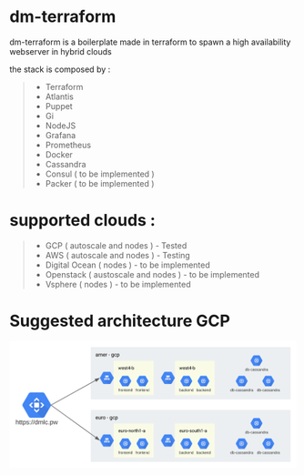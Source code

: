 # dm-terraform

dm-terraform is a boilerplate made in terraform to spawn a high availability webserver in hybrid clouds
 
the stack is composed by :
>- Terraform
>- Atlantis
>- Puppet
>- Gi
>- NodeJS
>- Grafana
>- Prometheus
>- Docker
>- Cassandra
>- Consul ( to be implemented )
>- Packer ( to be implemented )

# supported clouds :
  >- GCP ( autoscale and nodes ) - Tested
  >- AWS ( autoscale and nodes ) - Testing
  >- Digital Ocean ( nodes ) - to be implemented
  >- Openstack ( austoscale and nodes ) - to be implemented
  >- Vsphere ( nodes ) - to be implemented

# Suggested architecture GCP
![Image of GCP](https://github.com/dmalicia/dm-terraform/blob/master/docs/dmlc.svg)
